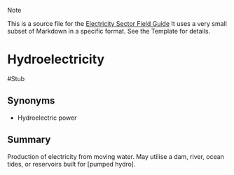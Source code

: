 > [!NOTE] 
> This is a source file for the [Electricity Sector Field Guide](https://grahamlea.github.io/Electricity-Sector-Field-Guide/)
> It uses a very small subset of Markdown in a specific format. See the Template for details.

# Hydroelectricity
#Stub

## Synonyms
- Hydroelectric power


## Summary

Production of electricity from moving water.
May utilise a dam, river, ocean tides, or reservoirs built for [pumped hydro].

